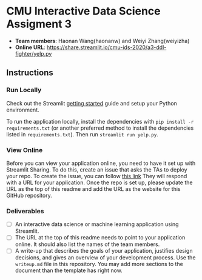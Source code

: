 # CMU Interactive Data Science Assigment 3

* **Team members**: Haonan Wang(haonanw) and Weiyi Zhang(weiyizha)
* **Online URL**: https://share.streamlit.io/cmu-ids-2020/a3-ddl-fighter/yelp.py

## Instructions

### Run Locally

Check out the Streamlit [getting started](https://docs.streamlit.io/en/stable/getting_started.html) guide and setup your Python environment.

To run the application locally, install the dependencies with `pip install -r requirements.txt` (or another preferred method to install the dependencies listed in `requirements.txt`). Then run `streamlit run yelp.py`.

### View Online

Before you can view your application online, you need to have it set up with Streamlit Sharing. To do this, create an issue that asks the TAs to deploy your repo. To create the issue, you can follow [this link](../../issues/new?body=Dear+TAs%2C+please+add+our+repo+to+Streamlit+sharing+and+then+respond+to+this+issue+with+the+URL+to+the+deployed+application.&title=Setup+Streamlit+sharing&assignees=aditya5558,kunalkhadilkar,erbmoth) They will respond with a URL for your application. Once the repo is set up, please update the URL as the top of this readme and add the URL as the website for this GitHub repository.

### Deliverables

- [ ] An interactive data science or machine learning application using Streamlit.
- [ ] The URL at the top of this readme needs to point to your application online. It should also list the names of the team members. 
- [ ] A write-up that describes the goals of your application, justifies design decisions, and gives an overview of your development process. Use the `writeup.md` file in this repository. You may add more sections to the document than the template has right now.
